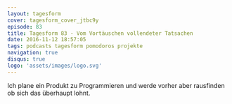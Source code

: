 ```yaml
---
layout: tagesform
cover: tagesform_cover_jtbc9y
episode: 83
title: Tagesform 83 - Vom Vortäuschen vollendeter Tatsachen
date: 2016-11-12 18:57:05
tags: podcasts tagesform pomodoros projekte
navigation: true
disqus: true
logo: 'assets/images/logo.svg'
---
```


Ich plane ein Produkt zu Programmieren und werde vorher aber rausfinden ob
sich das überhaupt lohnt.
